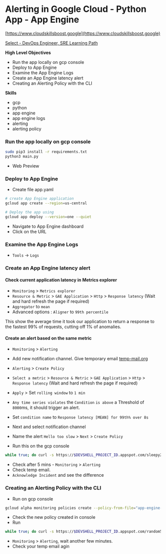 # Alerting in Google Cloud - Python App - App Engine

[https://www.cloudskillsboost.google](https://www.cloudskillsboost.google)

[Select - DevOps Engineer, SRE Learning Path](https://www.cloudskillsboost.google/paths)

**High Level Objectives**
- Run the app locally on gcp console
- Deploy to App Engine
- Examine the App Engine Logs
- Create an App Engine latency alert
- Creating an Alerting Policy with the CLI



**Skills**
- gcp
- python
- app engine
- app engine logs
- alerting
- alerting policy



### Run the app locally on gcp console

```bash
sudo pip3 install -r requirements.txt
python3 main.py
```

- Web Preview

### Deploy to App Engine

- Create file app.yaml

```bash
# create App Engine application 
gcloud app create --region=us-central

# Deploy the app using
gcloud app deploy --version=one --quiet
```

- Navigate to App Engine dashboard
- Click on the URL


### Examine the App Engine Logs

- `Tools` -> `Logs`

### Create an App Engine latency alert

#### Check current application latency in Metrics explorer


- `Monitoring` > `Metrics explorer` 
- `Resource & Metric` > `GAE Application` > `Http` > `Response latency`    (Wait and hard refresh the page if required)
- `Aggregator` to `mean`
- Advanced options : `Aligner` to `99th percentile`

This show the average time it took our application to return a response to the fastest 99% of requests, cutting off 1% of anomalies.


#### Create an alert based on the same metric

- `Monitoring` > `Alerting`
- Add new notification channel. Give temporary email [temp-mail.org](https://temp-mail.org/en/)
- `Alerting` > `Create Policy`
- `Select a metric` > `Resource & Metric` > `GAE Application` > `Http` > `Response latency`    (Wait and hard refresh the page if required)
- `Apply` > Set `rolling window` to `1 min`
- `Any time series violates` the `Condition` `is above` a Threshold of `8000`ms, it should trigger an alert.
- Set `condition name` to `Response latency [MEAN] for 99th% over 8s`
- Next and select notification channel
- Name the alert `Hello too slow` > `Next` > `Create Policy`

- Run this on the gcp console

```bash
while true; do curl -s https://$DEVSHELL_PROJECT_ID.appspot.com/sleepy200 | grep -e "<title>" -e "sleep";sleep .$[( $RANDOM % 10 )]s;done
```
- Check after 5 mins - `Monitoring` > `Alerting`
- Check temp email. 
- `Acknowledge Incident` and see the difference


### Creating an Alerting Policy with the CLI

- Run on gcp console

```bash
gcloud alpha monitoring policies create --policy-from-file="app-engine-error-percent-policy.json"
```
- Check the new policy created in console
- Run 

```bash
while true; do curl -s https://$DEVSHELL_PROJECT_ID.appspot.com/random500error | grep -e "<title>" -e "error";sleep .$[( $RANDOM % 10 )]s;done
```

- `Monitoring` > `Alerting`, wait another few minutes.
- Check your temp email agin